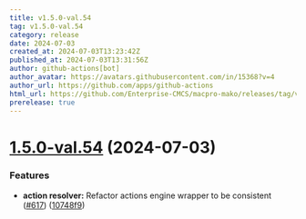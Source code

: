 ```yaml
---
title: v1.5.0-val.54
tag: v1.5.0-val.54
category: release
date: 2024-07-03
created_at: 2024-07-03T13:23:42Z
published_at: 2024-07-03T13:31:56Z
author: github-actions[bot]
author_avatar: https://avatars.githubusercontent.com/in/15368?v=4
author_url: https://github.com/apps/github-actions
html_url: https://github.com/Enterprise-CMCS/macpro-mako/releases/tag/v1.5.0-val.54
prerelease: true
---
```


# [1.5.0-val.54](https://github.com/Enterprise-CMCS/macpro-mako/compare/v1.5.0-val.53...v1.5.0-val.54) (2024-07-03)


### Features

* **action resolver:**  Refactor actions engine wrapper to be consistent ([#617](https://github.com/Enterprise-CMCS/macpro-mako/issues/617)) ([10748f9](https://github.com/Enterprise-CMCS/macpro-mako/commit/10748f91e83d906f3ba9a76867f6a9186e3c8a77))




